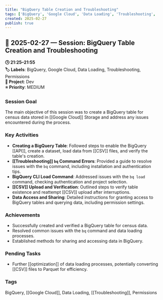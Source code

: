 ```yaml
---
title: "BigQuery Table Creation and Troubleshooting"
tags: ['BigQuery', 'Google Cloud', 'Data Loading', 'Troubleshooting', 'Permissions']
created: 2025-02-27
publish: true
---
```


## 📅 2025-02-27 — Session: BigQuery Table Creation and Troubleshooting

**🕒 21:25–21:55**  
**🏷️ Labels**: BigQuery, Google Cloud, Data Loading, Troubleshooting, Permissions  
**📂 Project**: Dev  
**⭐ Priority**: MEDIUM  


### Session Goal
The main objective of this session was to create a BigQuery table for census data stored in [[Google Cloud]] Storage and address any issues encountered during the process.

### Key Activities
- **Creating a BigQuery Table**: Followed steps to enable the BigQuery [[API]], create a dataset, load data from [[CSV]] files, and verify the table's creation.
- **[[Troubleshooting]] `bq` Command Errors**: Provided a guide to resolve issues with the `bq` command, including installation and authentication tips.
- **BigQuery CLI Load Command**: Addressed issues with the `bq load` command, checking authentication and project selection.
- **[[CSV]] Upload and Verification**: Outlined steps to verify table existence and reattempt [[CSV]] upload after interruptions.
- **Data Access and Sharing**: Detailed instructions for granting access to BigQuery tables and querying data, including permission settings.

### Achievements
- Successfully created and verified a BigQuery table for census data.
- Resolved common issues with the `bq` command and data loading processes.
- Established methods for sharing and accessing data in BigQuery.

### Pending Tasks
- Further [[optimization]] of data loading processes, potentially converting [[CSV]] files to Parquet for efficiency.

### Tags
BigQuery, [[Google Cloud]], Data Loading, [[Troubleshooting]], Permissions

